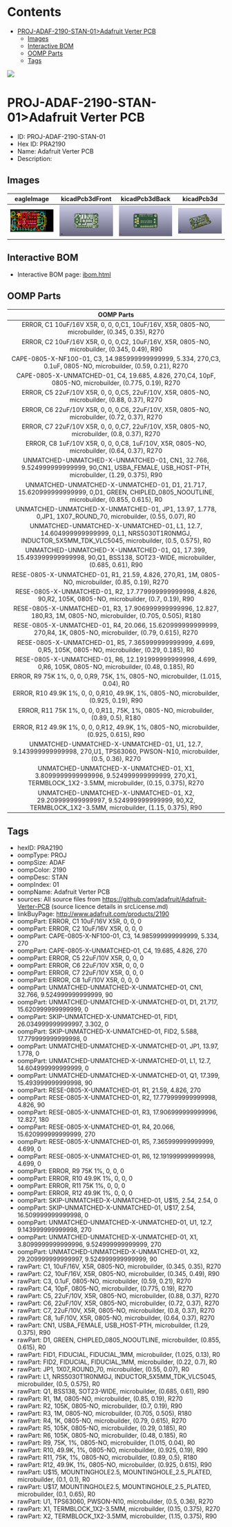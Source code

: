



Contents
========

* [PROJ-ADAF-2190-STAN-01>Adafruit Verter PCB](#proj-adaf-2190-stan-01adafruit-verter-pcb)
	* [Images](#images)
	* [Interactive BOM](#interactive-bom)
	* [OOMP Parts](#oomp-parts)
	* [Tags](#tags)
  
![][im]
# PROJ-ADAF-2190-STAN-01>Adafruit Verter PCB

- ID: PROJ-ADAF-2190-STAN-01
- Hex ID: PRA2190
- Name: Adafruit Verter PCB
- Description: 

## Images
  
  

|eagleImage|kicadPcb3dFront|kicadPcb3dBack|kicadPcb3d|
| :---: | :---: | :---: | :---: |
|[![eagleImage](eagleImage_140.png)](eagleImage_600.png)|[![kicadPcb3dFront](kicadPcb3dFront_140.png)](kicadPcb3dFront_600.png)|[![kicadPcb3dBack](kicadPcb3dBack_140.png)](kicadPcb3dBack_600.png)|[![kicadPcb3d](kicadPcb3d_140.png)](kicadPcb3d_600.png)|

## Interactive BOM

- Interactive BOM page: [ibom.html](kicad/bom/ibom.html)

## OOMP Parts
  

|OOMP Parts|
| :---: |
|ERROR, C1 10uF/16V X5R, 0, 0, 0,C1, 10uF/16V, X5R, 0805-NO, microbuilder, (0.345, 0.35), R270|
|ERROR, C2 10uF/16V X5R, 0, 0, 0,C2, 10uF/16V, X5R, 0805-NO, microbuilder, (0.345, 0.49), R90|
|CAPE-0805-X-NF100-01, C3, 14.985999999999999, 5.334, 270,C3, 0.1uF, 0805-NO, microbuilder, (0.59, 0.21), R270|
|CAPE-0805-X-UNMATCHED-01, C4, 19.685, 4.826, 270,C4, 10pF, 0805-NO, microbuilder, (0.775, 0.19), R270|
|ERROR, C5 22uF/10V X5R, 0, 0, 0,C5, 22uF/10V, X5R, 0805-NO, microbuilder, (0.88, 0.37), R270|
|ERROR, C6 22uF/10V X5R, 0, 0, 0,C6, 22uF/10V, X5R, 0805-NO, microbuilder, (0.72, 0.37), R270|
|ERROR, C7 22uF/10V X5R, 0, 0, 0,C7, 22uF/10V, X5R, 0805-NO, microbuilder, (0.8, 0.37), R270|
|ERROR, C8 1uF/10V X5R, 0, 0, 0,C8, 1uF/10V, X5R, 0805-NO, microbuilder, (0.64, 0.37), R270|
|UNMATCHED-UNMATCHED-X-UNMATCHED-01, CN1, 32.766, 9.524999999999999, 90,CN1, USBA_FEMALE, USB_HOST-PTH, microbuilder, (1.29, 0.375), R90|
|UNMATCHED-UNMATCHED-X-UNMATCHED-01, D1, 21.717, 15.620999999999999, 0,D1, GREEN, CHIPLED_0805_NOOUTLINE, microbuilder, (0.855, 0.615), R0|
|UNMATCHED-UNMATCHED-X-UNMATCHED-01, JP1, 13.97, 1.778, 0,JP1, 1X07_ROUND_70, microbuilder, (0.55, 0.07), R0|
|UNMATCHED-UNMATCHED-X-UNMATCHED-01, L1, 12.7, 14.604999999999999, 0,L1, NRS5030T1R0NMGJ, INDUCTOR_5X5MM_TDK_VLC5045, microbuilder, (0.5, 0.575), R0|
|UNMATCHED-UNMATCHED-X-UNMATCHED-01, Q1, 17.399, 15.493999999999998, 90,Q1, BSS138, SOT23-WIDE, microbuilder, (0.685, 0.61), R90|
|RESE-0805-X-UNMATCHED-01, R1, 21.59, 4.826, 270,R1, 1M, 0805-NO, microbuilder, (0.85, 0.19), R270|
|RESE-0805-X-UNMATCHED-01, R2, 17.779999999999998, 4.826, 90,R2, 105K, 0805-NO, microbuilder, (0.7, 0.19), R90|
|RESE-0805-X-UNMATCHED-01, R3, 17.906999999999996, 12.827, 180,R3, 1M, 0805-NO, microbuilder, (0.705, 0.505), R180|
|RESE-0805-X-UNMATCHED-01, R4, 20.066, 15.620999999999999, 270,R4, 1K, 0805-NO, microbuilder, (0.79, 0.615), R270|
|RESE-0805-X-UNMATCHED-01, R5, 7.365999999999999, 4.699, 0,R5, 105K, 0805-NO, microbuilder, (0.29, 0.185), R0|
|RESE-0805-X-UNMATCHED-01, R6, 12.191999999999998, 4.699, 0,R6, 105K, 0805-NO, microbuilder, (0.48, 0.185), R0|
|ERROR, R9 75K 1%, 0, 0, 0,R9, 75K, 1%, 0805-NO, microbuilder, (1.015, 0.04), R0|
|ERROR, R10 49.9K 1%, 0, 0, 0,R10, 49.9K, 1%, 0805-NO, microbuilder, (0.925, 0.19), R90|
|ERROR, R11 75K 1%, 0, 0, 0,R11, 75K, 1%, 0805-NO, microbuilder, (0.89, 0.5), R180|
|ERROR, R12 49.9K 1%, 0, 0, 0,R12, 49.9K, 1%, 0805-NO, microbuilder, (0.925, 0.615), R90|
|UNMATCHED-UNMATCHED-X-UNMATCHED-01, U1, 12.7, 9.143999999999998, 270,U1, TPS63060, PWSON-N10, microbuilder, (0.5, 0.36), R270|
|UNMATCHED-UNMATCHED-X-UNMATCHED-01, X1, 3.8099999999999996, 9.524999999999999, 270,X1, TERMBLOCK_1X2-3.5MM, microbuilder, (0.15, 0.375), R270|
|UNMATCHED-UNMATCHED-X-UNMATCHED-01, X2, 29.209999999999997, 9.524999999999999, 90,X2, TERMBLOCK_1X2-3.5MM, microbuilder, (1.15, 0.375), R90|

## Tags

- hexID: PRA2190
- oompType: PROJ
- oompSize: ADAF
- oompColor: 2190
- oompDesc: STAN
- oompIndex: 01
- oompName: Adafruit Verter PCB
- sources: All source files from https://github.com/adafruit/Adafruit-Verter-PCB (source licence details in srcLicense.md)
- linkBuyPage: http://www.adafruit.com/products/2190
- oompPart: ERROR, C1 10uF/16V X5R, 0, 0, 0
- oompPart: ERROR, C2 10uF/16V X5R, 0, 0, 0
- oompPart: CAPE-0805-X-NF100-01, C3, 14.985999999999999, 5.334, 270
- oompPart: CAPE-0805-X-UNMATCHED-01, C4, 19.685, 4.826, 270
- oompPart: ERROR, C5 22uF/10V X5R, 0, 0, 0
- oompPart: ERROR, C6 22uF/10V X5R, 0, 0, 0
- oompPart: ERROR, C7 22uF/10V X5R, 0, 0, 0
- oompPart: ERROR, C8 1uF/10V X5R, 0, 0, 0
- oompPart: UNMATCHED-UNMATCHED-X-UNMATCHED-01, CN1, 32.766, 9.524999999999999, 90
- oompPart: UNMATCHED-UNMATCHED-X-UNMATCHED-01, D1, 21.717, 15.620999999999999, 0
- oompPart: SKIP-UNMATCHED-X-UNMATCHED-01, FID1, 26.034999999999997, 3.302, 0
- oompPart: SKIP-UNMATCHED-X-UNMATCHED-01, FID2, 5.588, 17.779999999999998, 0
- oompPart: UNMATCHED-UNMATCHED-X-UNMATCHED-01, JP1, 13.97, 1.778, 0
- oompPart: UNMATCHED-UNMATCHED-X-UNMATCHED-01, L1, 12.7, 14.604999999999999, 0
- oompPart: UNMATCHED-UNMATCHED-X-UNMATCHED-01, Q1, 17.399, 15.493999999999998, 90
- oompPart: RESE-0805-X-UNMATCHED-01, R1, 21.59, 4.826, 270
- oompPart: RESE-0805-X-UNMATCHED-01, R2, 17.779999999999998, 4.826, 90
- oompPart: RESE-0805-X-UNMATCHED-01, R3, 17.906999999999996, 12.827, 180
- oompPart: RESE-0805-X-UNMATCHED-01, R4, 20.066, 15.620999999999999, 270
- oompPart: RESE-0805-X-UNMATCHED-01, R5, 7.365999999999999, 4.699, 0
- oompPart: RESE-0805-X-UNMATCHED-01, R6, 12.191999999999998, 4.699, 0
- oompPart: ERROR, R9 75K 1%, 0, 0, 0
- oompPart: ERROR, R10 49.9K 1%, 0, 0, 0
- oompPart: ERROR, R11 75K 1%, 0, 0, 0
- oompPart: ERROR, R12 49.9K 1%, 0, 0, 0
- oompPart: SKIP-UNMATCHED-X-UNMATCHED-01, U$15, 2.54, 2.54, 0
- oompPart: SKIP-UNMATCHED-X-UNMATCHED-01, U$17, 2.54, 16.509999999999998, 0
- oompPart: UNMATCHED-UNMATCHED-X-UNMATCHED-01, U1, 12.7, 9.143999999999998, 270
- oompPart: UNMATCHED-UNMATCHED-X-UNMATCHED-01, X1, 3.8099999999999996, 9.524999999999999, 270
- oompPart: UNMATCHED-UNMATCHED-X-UNMATCHED-01, X2, 29.209999999999997, 9.524999999999999, 90
- rawPart: C1, 10uF/16V, X5R, 0805-NO, microbuilder, (0.345, 0.35), R270
- rawPart: C2, 10uF/16V, X5R, 0805-NO, microbuilder, (0.345, 0.49), R90
- rawPart: C3, 0.1uF, 0805-NO, microbuilder, (0.59, 0.21), R270
- rawPart: C4, 10pF, 0805-NO, microbuilder, (0.775, 0.19), R270
- rawPart: C5, 22uF/10V, X5R, 0805-NO, microbuilder, (0.88, 0.37), R270
- rawPart: C6, 22uF/10V, X5R, 0805-NO, microbuilder, (0.72, 0.37), R270
- rawPart: C7, 22uF/10V, X5R, 0805-NO, microbuilder, (0.8, 0.37), R270
- rawPart: C8, 1uF/10V, X5R, 0805-NO, microbuilder, (0.64, 0.37), R270
- rawPart: CN1, USBA_FEMALE, USB_HOST-PTH, microbuilder, (1.29, 0.375), R90
- rawPart: D1, GREEN, CHIPLED_0805_NOOUTLINE, microbuilder, (0.855, 0.615), R0
- rawPart: FID1, FIDUCIAL, FIDUCIAL_1MM, microbuilder, (1.025, 0.13), R0
- rawPart: FID2, FIDUCIAL, FIDUCIAL_1MM, microbuilder, (0.22, 0.7), R0
- rawPart: JP1, 1X07_ROUND_70, microbuilder, (0.55, 0.07), R0
- rawPart: L1, NRS5030T1R0NMGJ, INDUCTOR_5X5MM_TDK_VLC5045, microbuilder, (0.5, 0.575), R0
- rawPart: Q1, BSS138, SOT23-WIDE, microbuilder, (0.685, 0.61), R90
- rawPart: R1, 1M, 0805-NO, microbuilder, (0.85, 0.19), R270
- rawPart: R2, 105K, 0805-NO, microbuilder, (0.7, 0.19), R90
- rawPart: R3, 1M, 0805-NO, microbuilder, (0.705, 0.505), R180
- rawPart: R4, 1K, 0805-NO, microbuilder, (0.79, 0.615), R270
- rawPart: R5, 105K, 0805-NO, microbuilder, (0.29, 0.185), R0
- rawPart: R6, 105K, 0805-NO, microbuilder, (0.48, 0.185), R0
- rawPart: R9, 75K, 1%, 0805-NO, microbuilder, (1.015, 0.04), R0
- rawPart: R10, 49.9K, 1%, 0805-NO, microbuilder, (0.925, 0.19), R90
- rawPart: R11, 75K, 1%, 0805-NO, microbuilder, (0.89, 0.5), R180
- rawPart: R12, 49.9K, 1%, 0805-NO, microbuilder, (0.925, 0.615), R90
- rawPart: U$15, MOUNTINGHOLE2.5, MOUNTINGHOLE_2.5_PLATED, microbuilder, (0.1, 0.1), R0
- rawPart: U$17, MOUNTINGHOLE2.5, MOUNTINGHOLE_2.5_PLATED, microbuilder, (0.1, 0.65), R0
- rawPart: U1, TPS63060, PWSON-N10, microbuilder, (0.5, 0.36), R270
- rawPart: X1, TERMBLOCK_1X2-3.5MM, microbuilder, (0.15, 0.375), R270
- rawPart: X2, TERMBLOCK_1X2-3.5MM, microbuilder, (1.15, 0.375), R90



[im]: kicadPcb3d_450.png
